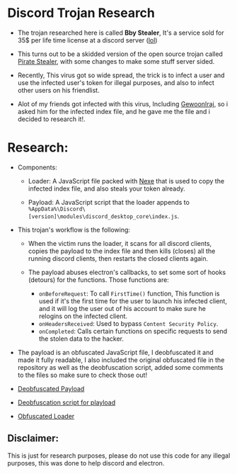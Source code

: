 # Discord Trojan Research

- The trojan researched here is called **Bby Stealer**, It's a service sold for 35$ per life time license at a discord server ([lol](https://twitter.com/xkem0x/status/1480688507353980934))

- This turns out to be a skidded version of the open source trojan called [Pirate Stealer](https://github.com/Stanley-GF/PirateStealer), with some changes to make some stuff server sided.

- Recently, This virus got so wide spread, the trick is to infect a user and use the infected user's token for illegal purposes, and also to infect other users on his friendlist.

- Alot of my friends got infected with this virus, Including [GewoonIraj](https://github.com/GewoonIraj), so i asked him for the infected index file, and he gave me the file and i decided to research it!.

# **Research:**

- Components:

  - Loader: A JavaScript file packed with [Nexe](https://github.com/nexe/nexe) that is used to copy the infected index file, and also steals your token already.

  - Payload: A JavaScript script that the loader appends to `%AppData%\Discord\[version]\modules\discord_desktop_core\index.js`.

- This trojan's workflow is the following:

  - When the victim runs the loader, it scans for all discord clients, copies the payload to the index file and then kills (closes) all the running discord clients, then restarts the closed clients again.

  - The payload abuses electron's callbacks, to set some sort of hooks (detours) for the functions.
    Those functions are:
     - `onBeforeRequest`: To call `FirstTime()` function, This function is used if it's the first time for the user to launch his infected client, and it will log the user out of his account to make sure he relogins on the infected client.
    - `onHeadersReceived`: Used to bypass `Content Security Policy`.
    - `onCompleted`: Calls certain functions on specific requests to send the stolen data to the hacker.

- The payload is an obfuscated JavaScript file, I deobfuscated it and made it fully readable, I also included the original obfuscated file in the repository as well as the deobfuscation script, added some comments to the files so make sure to check those out!

- [Deobfuscated Payload](/payload.js)
- [Deobfuscation script for playload](/decryptPayload.js)
- [Obfuscated Loader](/loader.js)


## **Disclaimer:**

This is just for research purposes, please do not use this code for any illegal purposes, this was done to help discord and electron.
